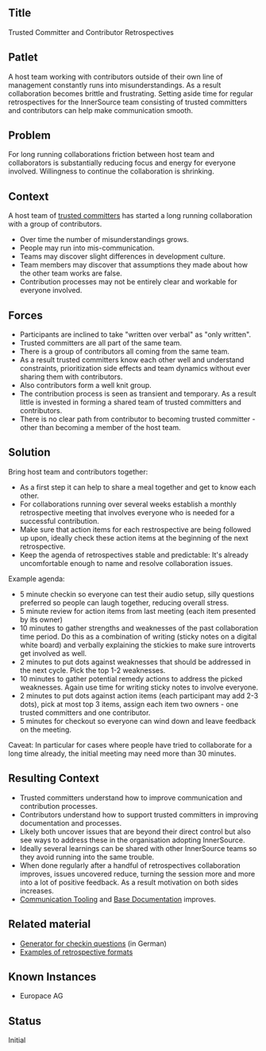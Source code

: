## Title

Trusted Committer and Contributor Retrospectives

## Patlet

A host team working with contributors outside of their own line of management constantly runs into misunderstandings.
As a result collaboration becomes brittle and frustrating.
Setting aside time for regular retrospectives for the InnerSource team consisting of trusted committers and contributors can help make communication smooth.

## Problem

For long running collaborations friction between host team and collaborators is substantially reducing focus and energy for everyone involved.
Willingness to continue the collaboration is shrinking.

## Context

A host team of [trusted committers](../2-structured/trusted-committer.md) has started a long running collaboration with a group of contributors.

* Over time the number of misunderstandings grows.
* People may run into mis-communication.
* Teams may discover slight differences in development culture.
* Team members may discover that assumptions they made about how the other team works are false.
* Contribution processes may not be entirely clear and workable for everyone involved.

## Forces

* Participants are inclined to take "written over verbal" as "only written".
* Trusted committers are all part of the same team.
* There is a group of contributors all coming from the same team.
* As a result trusted committers know each other well and understand constraints, prioritization side effects and team dynamics without ever sharing them with contributors.
* Also contributors form a well knit group.
* The contribution process is seen as transient and temporary.
As a result little is invested in forming a shared team of trusted committers and contributors.
* There is no clear path from contributor to becoming trusted committer - other than becoming a member of the host team.

## Solution

Bring host team and contributors together:

* As a first step it can help to share a meal together and get to know each other.
* For collaborations running over several weeks establish a monthly retrospective meeting that involves everyone who is needed for a successful contribution.
* Make sure that action items for each restrospective are being followed up upon, ideally check these action items at the beginning of the next retrospective.
* Keep the agenda of retrospectives stable and predictable: It's already uncomfortable enough to name and resolve collaboration issues.

Example agenda:

* 5 minute checkin so everyone can test their audio setup, silly questions preferred so people can laugh together, reducing overall stress.
* 5 minute review for action items from last meeting (each item presented by its owner)
* 10 minutes to gather strengths and weaknesses of the past collaboration time period. Do this as a combination of writing (sticky notes on a digital white board) and verbally explaining the stickies to make sure introverts get involved as well.
* 2 minutes to put dots against weaknesses that should be addressed in the next cycle. Pick the top 1-2 weaknesses.
* 10 minutes to gather potential remedy actions to address the picked weaknesses. Again use time for writing sticky notes to involve everyone.
* 2 minutes to put dots against action items (each participant may add 2-3 dots), pick at most top 3 items, assign each item two owners - one trusted committers and one contributor.
* 5 minutes for checkout so everyone can wind down and leave feedback on the meeting.

Caveat: In particular for cases where people have tried to collaborate for a long time already, the initial meeting may need more than 30 minutes.

## Resulting Context

* Trusted committers understand how to improve communication and contribution processes.
* Contributors understand how to support trusted committers in improving documentation and processes.
* Likely both uncover issues that are beyond their direct control but also see ways to address these in the organisation adopting InnerSource.
* Ideally several learnings can be shared with other InnerSource teams so they avoid running into the same trouble.
* When done regularly after a handful of retrospectives collaboration improves, issues uncovered reduce, turning the session more and more into a lot of positive feedback. As a result motivation on both sides increases.
* [Communication Tooling](../2-structured/communication-tooling.md) and [Base Documentation](../2-structured/base-documentation.md) improves.

## Related material

* [Generator for checkin questions](https://www.checkin-generator.de) (in German)
* [Examples of retrospective formats](https://retromat.org/en/)

## Known Instances

* Europace AG

## Status

Initial
